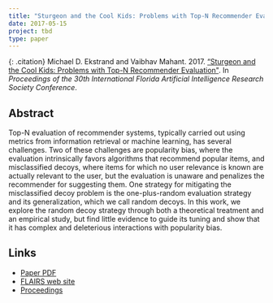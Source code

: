 ```yaml
---
title: "Sturgeon and the Cool Kids: Problems with Top-N Recommender Evaluation"
date: 2017-05-15
project: tbd
type: paper
---
```


{: .citation}
Michael D. Ekstrand and Vaibhav Mahant. 2017. [“Sturgeon and the Cool Kids: Problems with Top-N Recommender Evaluation"](#). In <cite>Proceedings of the 30th International Florida Artificial Intelligence Research Society Conference</cite>.

## Abstract

Top-N evaluation of recommender systems, typically carried out using metrics from information retrieval or machine learning, has several challenges. Two of these challenges are popularity bias, where the evaluation intrinsically favors algorithms that recommend popular items, and misclassified decoys, where items for which no user relevance is known are actually relevant to the user, but the evaluation is unaware and penalizes the recommender for suggesting them. One strategy for mitigating the misclassified decoy problem is the one-plus-random evaluation strategy and its generalization, which we call random decoys. In this work, we explore the random decoy strategy through both a theoretical treatment and an empirical study, but find little evidence to guide its tuning and show that it has complex and deleterious interactions with popularity bias.

## Links

* [Paper PDF](https://md.ekstrandom.net/pubs/sturgeon-cool-kids.pdf)
* [FLAIRS web site](https://aaai.org/Library/FLAIRS/flairs17contents.php)
* [Proceedings](https://aaai.org/ocs/index.php/FLAIRS/FLAIRS17/paper/view/15524)